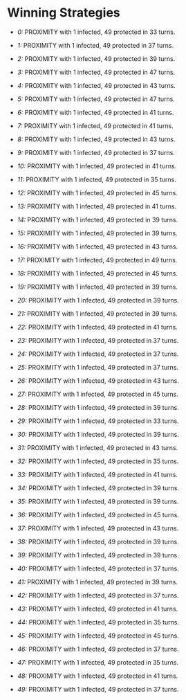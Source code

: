 # Winning Strategies

* _0:_ PROXIMITY with 1 infected, 49 protected in 33 turns.


* _1:_ PROXIMITY with 1 infected, 49 protected in 37 turns.


* _2:_ PROXIMITY with 1 infected, 49 protected in 39 turns.


* _3:_ PROXIMITY with 1 infected, 49 protected in 47 turns.


* _4:_ PROXIMITY with 1 infected, 49 protected in 43 turns.


* _5:_ PROXIMITY with 1 infected, 49 protected in 47 turns.


* _6:_ PROXIMITY with 1 infected, 49 protected in 41 turns.


* _7:_ PROXIMITY with 1 infected, 49 protected in 41 turns.


* _8:_ PROXIMITY with 1 infected, 49 protected in 43 turns.


* _9:_ PROXIMITY with 1 infected, 49 protected in 37 turns.


* _10:_ PROXIMITY with 1 infected, 49 protected in 41 turns.


* _11:_ PROXIMITY with 1 infected, 49 protected in 35 turns.


* _12:_ PROXIMITY with 1 infected, 49 protected in 45 turns.


* _13:_ PROXIMITY with 1 infected, 49 protected in 41 turns.


* _14:_ PROXIMITY with 1 infected, 49 protected in 39 turns.


* _15:_ PROXIMITY with 1 infected, 49 protected in 39 turns.


* _16:_ PROXIMITY with 1 infected, 49 protected in 43 turns.


* _17:_ PROXIMITY with 1 infected, 49 protected in 49 turns.


* _18:_ PROXIMITY with 1 infected, 49 protected in 45 turns.


* _19:_ PROXIMITY with 1 infected, 49 protected in 39 turns.


* _20:_ PROXIMITY with 1 infected, 49 protected in 39 turns.


* _21:_ PROXIMITY with 1 infected, 49 protected in 39 turns.


* _22:_ PROXIMITY with 1 infected, 49 protected in 41 turns.


* _23:_ PROXIMITY with 1 infected, 49 protected in 37 turns.


* _24:_ PROXIMITY with 1 infected, 49 protected in 37 turns.


* _25:_ PROXIMITY with 1 infected, 49 protected in 37 turns.


* _26:_ PROXIMITY with 1 infected, 49 protected in 43 turns.


* _27:_ PROXIMITY with 1 infected, 49 protected in 45 turns.


* _28:_ PROXIMITY with 1 infected, 49 protected in 39 turns.


* _29:_ PROXIMITY with 1 infected, 49 protected in 33 turns.


* _30:_ PROXIMITY with 1 infected, 49 protected in 39 turns.


* _31:_ PROXIMITY with 1 infected, 49 protected in 43 turns.


* _32:_ PROXIMITY with 1 infected, 49 protected in 35 turns.


* _33:_ PROXIMITY with 1 infected, 49 protected in 41 turns.


* _34:_ PROXIMITY with 1 infected, 49 protected in 39 turns.


* _35:_ PROXIMITY with 1 infected, 49 protected in 39 turns.


* _36:_ PROXIMITY with 1 infected, 49 protected in 45 turns.


* _37:_ PROXIMITY with 1 infected, 49 protected in 43 turns.


* _38:_ PROXIMITY with 1 infected, 49 protected in 39 turns.


* _39:_ PROXIMITY with 1 infected, 49 protected in 39 turns.


* _40:_ PROXIMITY with 1 infected, 49 protected in 37 turns.


* _41:_ PROXIMITY with 1 infected, 49 protected in 39 turns.


* _42:_ PROXIMITY with 1 infected, 49 protected in 37 turns.


* _43:_ PROXIMITY with 1 infected, 49 protected in 41 turns.


* _44:_ PROXIMITY with 1 infected, 49 protected in 35 turns.


* _45:_ PROXIMITY with 1 infected, 49 protected in 45 turns.


* _46:_ PROXIMITY with 1 infected, 49 protected in 37 turns.


* _47:_ PROXIMITY with 1 infected, 49 protected in 35 turns.


* _48:_ PROXIMITY with 1 infected, 49 protected in 41 turns.


* _49:_ PROXIMITY with 1 infected, 49 protected in 37 turns.


